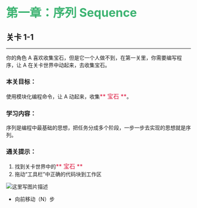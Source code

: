 # <font color=#3CB371 size=6>第一章：序列 Sequence</font>
## 关卡 1-1

------
你的角色 A 喜欢收集宝石，但是它一个人做不到，在第一关里，你需要编写程序，让 A 在关卡世界中动起来，去收集宝石。

### 本关目标：
使用模块化编程命令，让 A 动起来，收集<font color=#DC143C size=3>** 宝石 **</font>。

### 学习内容：
序列是编程中最基础的思想，把任务分成多个阶段，一步一步去实现的思想就是序列。

### 通关提示：
1. 找到关卡世界中的<font color=#DC143C size=3>** 宝石 **</font>
2. 拖动“工具栏”中正确的代码块到工作区
 
 ![这里写图片描述](scene/image/move_forward.png)
 - 向前移动（N）步